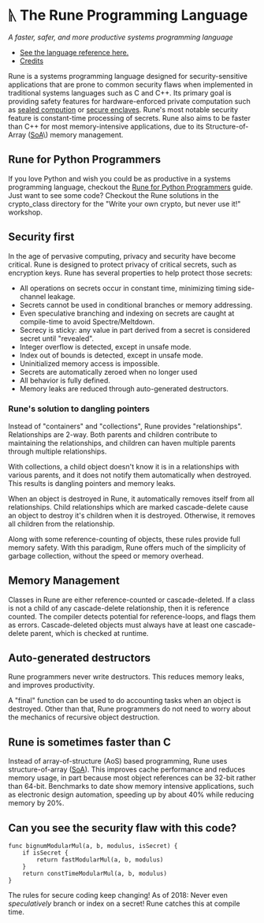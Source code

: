 # ᚣ The Rune Programming Language

_A faster, safer, and more productive systems programming language_

-   [See the language reference here.](rune_reference.md)
-   [Credits](credits.md)

Rune is a systems programming language designed for security-sensitive
applications that are prone to common security flaws when implemented in
traditional systems languages such as C and C++.  Its primary goal is providing
safety features for hardware-enforced private computation such as [sealed
compution](https://arxiv.org/abs/1906.07841) or [secure
enclaves](https://www.infosecurity-magazine.com/opinions/enclaves-security-world/).
Rune's most notable security feature is constant-time processing of secrets.
Rune also aims to be faster than C++ for most memory-intensive applications, due
to its Structure-of-Array
\([SoA](https://en.wikipedia.org/wiki/AoS_and_SoA#:~:text=AoS%20vs.,AoS%20case%20easier%20to%20handle.)\)
memory management.

## Rune for Python Programmers

If you love Python and wish you could be as productive in a systems programming
language, checkout the [Rune for Python Programmers](rune4python.md) guide. Just
want to see some code? Checkout the Rune solutions in the crypto\_class directory
for the "Write your own crypto, but never use it!" workshop.

## Security first

In the age of pervasive computing, privacy and security have become critical.
Rune is designed to protect privacy of critical secrets, such as encryption
keys. Rune has several properties to help protect those secrets:

-   All operations on secrets occur in constant time, minimizing timing
    side-channel leakage.
-   Secrets cannot be used in conditional branches or memory addressing.
-   Even speculative branching and indexing on secrets are caught at
    compile-time to avoid Spectre/Meltdown.
-   Secrecy is sticky: any value in part derived from a secret is considered
    secret until "revealed".
-   Integer overflow is detected, except in unsafe mode.
-   Index out of bounds is detected, except in unsafe mode.
-   Uninitialized memory access is impossible.
-   Secrets are automatically zeroed when no longer used
-   All behavior is fully defined.
-   Memory leaks are reduced through auto-generated destructors.

### Rune's solution to dangling pointers

Instead of "containers" and "collections", Rune provides "relationships".
Relationships are 2-way. Both parents and children contribute to maintaining the
relationships, and children can haven multiple parents through multiple
relationships.

With collections, a child object doesn't know it is in a relationships with
various parents, and it does not notify them automatically when destroyed. This
results is dangling pointers and memory leaks.

When an object is destroyed in Rune, it automatically removes itself from all
relationships. Child relationships which are marked cascade-delete cause an
object to destroy it's children when it is destroyed. Otherwise, it removes all
children from the relationship.

Along with some reference-counting of objects, these rules provide full memory
safety.  With this paradigm, Rune offers much of the simplicity of garbage
collection, without the speed or memory overhead.

## Memory Management

Classes in Rune are either reference-counted or cascade-deleted. If a class is
not a child of any cascade-delete relationship, then it is reference counted.
The compiler detects potential for reference-loops, and flags them as errors.
Cascade-deleted objects must always have at least one cascade-delete parent,
which is checked at runtime.

## Auto-generated destructors

Rune programmers never write destructors.  This reduces memory leaks, and
improves productivity.

A "final" function can be used to do accounting tasks when an object is
destroyed. Other than that, Rune programmers do not need to worry about the
mechanics of recursive object destruction.

## Rune is sometimes faster than C

Instead of array-of-structure (AoS) based programming, Rune uses
structure-of-array \([SoA](https://en.wikipedia.org/wiki/AoS_and_SoA)\). This
improves cache performance and reduces memory usage, in part because most object
references can be 32-bit rather than 64-bit. Benchmarks to date show memory
intensive applications, such as electronic design automation, speeding up by
about 40% while reducing memory by 20%.

## Can you see the security flaw with this code?

```
func bignumModularMul(a, b, modulus, isSecret) {
    if isSecret {
        return fastModularMul(a, b, modulus)
    }
    return constTimeModularMul(a, b, modulus)
}
```

The rules for secure coding keep changing! As of 2018: Never even
_speculatively_ branch or index on a secret! Rune catches this at compile time.

